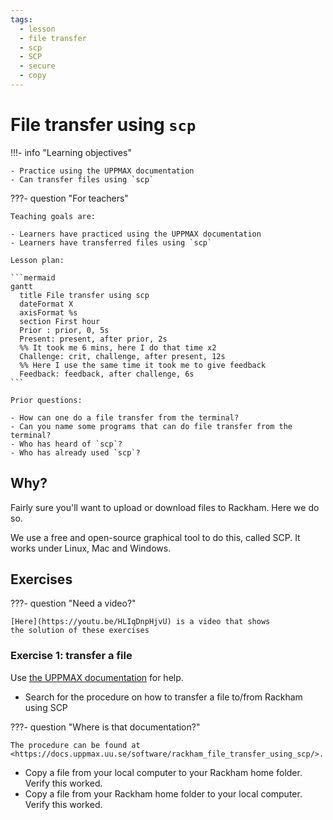 ```yaml
---
tags:
  - lesson
  - file transfer
  - scp
  - SCP
  - secure
  - copy
---
```


# File transfer using `scp`

!!!- info "Learning objectives"

    - Practice using the UPPMAX documentation
    - Can transfer files using `scp`

???- question "For teachers"

    Teaching goals are:

    - Learners have practiced using the UPPMAX documentation
    - Learners have transferred files using `scp`

    Lesson plan:

    ```mermaid
    gantt
      title File transfer using scp
      dateFormat X
      axisFormat %s
      section First hour
      Prior : prior, 0, 5s
      Present: present, after prior, 2s
      %% It took me 6 mins, here I do that time x2
      Challenge: crit, challenge, after present, 12s
      %% Here I use the same time it took me to give feedback
      Feedback: feedback, after challenge, 6s
    ```

    Prior questions:

    - How can one do a file transfer from the terminal?
    - Can you name some programs that can do file transfer from the terminal?
    - Who has heard of `scp`?
    - Who has already used `scp`?

## Why?

Fairly sure you'll want to upload or download files to Rackham.
Here we do so.

We use a free and open-source graphical tool to do this,
called SCP.
It works under Linux, Mac and Windows.

## Exercises

???- question "Need a video?"

    [Here](https://youtu.be/HLIqDnpHjvU) is a video that shows
    the solution of these exercises

### Exercise 1: transfer a file

Use [the UPPMAX documentation](http://docs.uppmax.uu.se/)
for help.

- Search for the procedure on how to transfer a file
  to/from Rackham using SCP

???- question "Where is that documentation?"

    The procedure can be found at <https://docs.uppmax.uu.se/software/rackham_file_transfer_using_scp/>.

- Copy a file from your local computer to your Rackham home folder. Verify this worked.
- Copy a file from your Rackham home folder to your local computer. Verify this worked.
